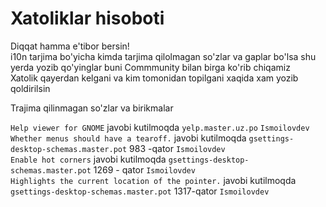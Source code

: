 # Xatoliklar hisoboti
Diqqat hamma e'tibor bersin! <br>
i10n tarjima bo'yicha kimda tarjima qilolmagan so'zlar va gaplar bo'lsa shu yerda yozib qo'yinglar buni Commmunity bilan birga ko'rib chiqamiz <br>
Xatolik qayerdan kelgani va kim tomonidan topilgani xaqida xam yozib qoldirilsin <br>

Trajima qilinmagan so'zlar va birikmalar

`Help viewer for GNOME`    javobi  kutilmoqda  `yelp.master.uz.po`  `Ismoilovdev` <br>
`Whether menus should have a tearoff.` javobi  kutilmoqda `gsettings-desktop-schemas.master.pot` 983 -qator `Ismoilovdev`<br>
`Enable hot corners` javobi  kutilmoqda `gsettings-desktop-schemas.master.pot` 1269 - qator `Ismoilovdev` <br>
`Highlights the current location of the pointer.` javobi  kutilmoqda `gsettings-desktop-schemas.master.pot` 1317-qator `Ismoilovdev`<br>